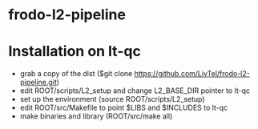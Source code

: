frodo-l2-pipeline
=================

# Installation on lt-qc

* grab a copy of the dist ($git clone https://github.com/LivTel/frodo-l2-pipeline.git)
* edit ROOT/scripts/L2\_setup and change L2\_BASE\_DIR pointer to lt-qc
* set up the environment (source ROOT/scripts/L2\_setup)
* edit ROOT/src/Makefile to point $LIBS and $INCLUDES to lt-qc
* make binaries and library (ROOT/src/make all)





